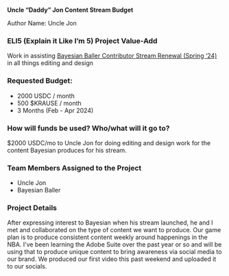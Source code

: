 **Uncle “Daddy” Jon Content Stream Budget**

Author Name: Uncle Jon

### ELI5 (Explain it Like I’m 5) Project Value-Add

Work in assisting [Bayesian Baller Contributor Stream Renewal (Spring ‘24)](https://www.notion.so/Bayesian-Baller-Contributor-Stream-Renewal-Spring-24-88f56d574f5c4784868330b95f79d09b?pvs=21) in all things editing and design

### Requested Budget:

- 2000 USDC / month
- 500 $KRAUSE / month
- 3 Months (Feb - Apr 2024)

### How will funds be used? Who/what will it go to?

$2000 USDC/mo to Uncle Jon for doing editing and design work for the content Bayesian produces for his stream.

### Team Members Assigned to the Project

- Uncle Jon
- Bayesian Baller

### Project Details

After expressing interest to Bayesian when his stream launched, he and I met and collaborated on the type of content we want to produce. Our game plan is to produce consistent content weekly around happenings in the NBA. I’ve been learning the Adobe Suite over the past year or so and will be using that to produce unique content to bring awareness via social media to our brand. We produced our first video this past weekend and uploaded it to our socials.